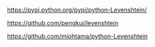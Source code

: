 
https://pypi.python.org/pypi/python-Levenshtein/

https://github.com/pengkui/levenshtein

https://github.com/miohtama/python-Levenshtein
